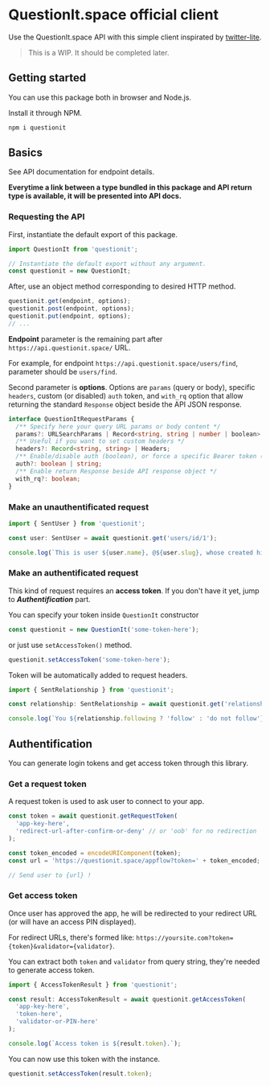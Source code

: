 # QuestionIt.space official client

Use the QuestionIt.space API with this simple client inspirated by [twitter-lite](https://www.npmjs.com/package/twitter-lite).

> This is a WIP. It should be completed later.

## Getting started

You can use this package both in browser and Node.js.

Install it through NPM.
```bash
npm i questionit
```

## Basics

See API documentation for endpoint details.

**Everytime a link between a type bundled in this package and API return type is available, it will be presented into API docs.**

### Requesting the API

First, instantiate the default export of this package.

```ts
import QuestionIt from 'questionit';

// Instantiate the default export without any argument.
const questionit = new QuestionIt;
```

After, use an object method corresponding to desired HTTP method.

```ts
questionit.get(endpoint, options);
questionit.post(endpoint, options);
questionit.put(endpoint, options);
// ...
```

**Endpoint** parameter is the remaining part after `https://api.questionit.space/` URL.

For example, for endpoint `https://api.questionit.space/users/find`, parameter should be `users/find`.

Second parameter is **options**. Options are `params` (query or body), specific `headers`, custom (or disabled) `auth` token, and `with_rq` option that allow returning the standard `Response` object beside the API JSON response.

```ts
interface QuestionItRequestParams {
  /** Specify here your query URL params or body content */
  params?: URLSearchParams | Record<string, string | number | boolean> | FormData;
  /** Useful if you want to set custom headers */
  headers?: Record<string, string> | Headers;
  /** Enable/disable auth (boolean), or force a specific Bearer token (string) */
  auth?: boolean | string;
  /** Enable return Response beside API response object */
  with_rq?: boolean;
}
```

### Make an unauthentificated request

```ts
import { SentUser } from 'questionit';

const user: SentUser = await questionit.get('users/id/1');

console.log(`This is user ${user.name}, @${user.slug}, whose created his account on ${user.created_at}.`);
```

### Make an authentificated request

This kind of request requires an **access token**. If you don't have it yet, jump to ***Authentification*** part.

You can specify your token inside `QuestionIt` constructor

```ts
const questionit = new QuestionIt('some-token-here');
```

or just use `setAccessToken()` method.

```ts
questionit.setAccessToken('some-token-here');
```

Token will be automatically added to request headers.

```ts
import { SentRelationship } from 'questionit';

const relationship: SentRelationship = await questionit.get('relationships/with/2');

console.log(`You ${relationship.following ? 'follow' : 'do not follow'} user #2`);
```

## Authentification

You can generate login tokens and get access token through this library.

### Get a request token

A request token is used to ask user to connect to your app.

```ts
const token = await questionit.getRequestToken(
  'app-key-here', 
  'redirect-url-after-confirm-or-deny' // or 'oob' for no redirection
);

const token_encoded = encodeURIComponent(token);
const url = 'https://questionit.space/appflow?token=' + token_encoded;

// Send user to {url} !
```

### Get access token

Once user has approved the app, he will be redirected to your redirect URL (or will have an access PIN displayed).

For redirect URLs, there's formed like: 
`https://yoursite.com?token={token}&validator={validator}`.

You can extract both `token` and `validator` from query string, they're needed to generate access token.

```ts
import { AccessTokenResult } from 'questionit';

const result: AccessTokenResult = await questionit.getAccessToken(
  'app-key-here',
  'token-here',
  'validator-or-PIN-here'
);

console.log(`Access token is ${result.token}.`);
```

You can now use this token with the instance.

```ts
questionit.setAccessToken(result.token);
```
